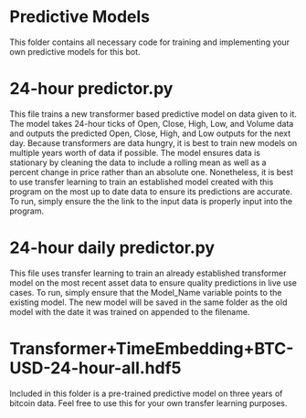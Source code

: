 # Predictive Models

This folder contains all necessary code for training and implementing your own predictive models for this bot. 

# 24-hour predictor.py

This file trains a new transformer based predictive model on data given to it. The model takes 24-hour ticks of Open, Close, High, Low, and Volume data and outputs the predicted Open, Close, High, and Low outputs for the next day. Because transformers are data hungry, it is best to train new models on multiple years worth of data if possible. The model ensures data is stationary by cleaning the data to include a rolling mean as well as a percent change in price rather than an absolute one. Nonetheless, it is best to use transfer learning to train an established model created with this program on the most up to date data to ensure its predictions are accurate. To run, simply ensure the the link to the input data is properly input into the program. 

# 24-hour daily predictor.py

This file uses transfer learning to train an already established transformer model on the most recent asset data to ensure quality predictions in live use cases. To run, simply ensure that the Model_Name variable points to the existing model. The new model will be saved in the same folder as the old model with the date it was trained on appended to the filename.

# Transformer+TimeEmbedding+BTC-USD-24-hour-all.hdf5

Included in this folder is a pre-trained predictive model on three years of bitcoin data. Feel free to use this for your own transfer learning purposes.
